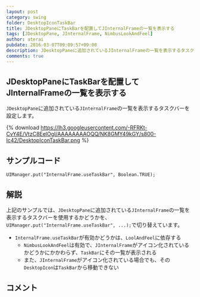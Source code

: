 ```yaml
---
layout: post
category: swing
folder: DesktopIconTaskBar
title: JDesktopPaneにTaskBarを配置してJInternalFrameの一覧を表示する
tags: [JDesktopPane, JInternalFrame, NimbusLookAndFeel]
author: aterai
pubdate: 2016-03-07T09:09:57+09:00
description: JDesktopPaneに追加されているJInternalFrameの一覧を表示するタスクバーを設定します。
comments: true
---
```

## JDesktopPaneにTaskBarを配置してJInternalFrameの一覧を表示する
`JDesktopPane`に追加されている`JInternalFrame`の一覧を表示するタスクバーを設定します。

{% download https://lh3.googleusercontent.com/-RFRKt-CvY4E/VtzC8EelOgI/AAAAAAAAOQQ/NK8GMY49kGY/s800-Ic42/DesktopIconTaskBar.png %}

## サンプルコード
<pre class="prettyprint"><code>UIManager.put("InternalFrame.useTaskBar", Boolean.TRUE);
</code></pre>

## 解説
上記のサンプルでは、`JDesktopPane`に追加されている`JInternalFrame`の一覧を表示するタスクバーを使用するかどうかを、`UIManager.put("InternalFrame.useTaskBar", ...);`で切り替えています。

- `InternalFrame.useTaskBar`が有効かどうかは、`LoolAndFeel`に依存する
    - `NimbusLookAndFeel`は有効で、`JInternalFrame`がアイコン化されているかどうかにかかわらず、`TaskBar`にその一覧が表示される
    - また、`JInternalFrame`がアイコン化されている場合でも、その`DesktopIcon`は`TaskBar`から移動できない

<!-- dummy comment line for breaking list -->

## コメント
